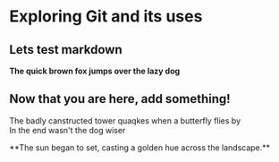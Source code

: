# Exploring Git and its uses

## Lets test markdown
**The quick brown fox jumps over the lazy dog**

## Now that you are here, add something!
<p> The badly canstructed tower quaqkes when a butterfly flies by <br>
In the end wasn't the dog wiser </p>
**The sun began to set, casting a golden hue across the landscape.**
